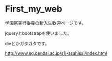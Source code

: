 # First_my_web
学園祭実行委員の新入生歓迎ページです。

jqueryとbootstrapを使いました。

divとかガタガタです。


http://www.sg.dendai.ac.jp/s1j-asahisai/index.html
